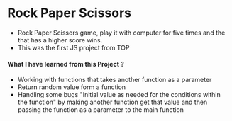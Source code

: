 # Rock Paper Scissors

- Rock Paper Scissors game, play it with computer for five times and the that has a higher score wins.
- This was the first JS project from TOP

#### What I have learned from this Project ?

- Working with functions that takes another function as a parameter
- Return random value form a function
- Handling some bugs "Initial value as needed for the conditions within the function" by making another function get that value and then passing the function as a parameter to the main function
